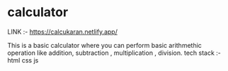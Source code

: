 # calculator
 
 LINK :-   https://calcukaran.netlify.app/

This is a basic calculator where you can perform basic arithmethic operation like addition,
subtraction , multiplication , division.
tech stack :- html
              css
              js
